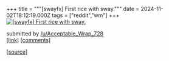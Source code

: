 +++
title = """[swayfx] First rice with sway."""
date = 2024-11-02T18:12:19.000Z
tags = ["reddit","wm"]
+++
[![[swayfx] First rice with sway.](https://b.thumbs.redditmedia.com/joNiNO2jUjhiigzLRhxpGYnsC7oKxZC8fclrs53j8lY.jpg "[swayfx] First rice with sway.")](https://www.reddit.com/r/unixporn/comments/1gi2lfw/swayfx_first_rice_with_sway/)

submitted by [/u/Acceptable\_Wrap\_728](https://www.reddit.com/user/Acceptable_Wrap_728)  
[\[link\]](https://www.reddit.com/gallery/1gi2lfw) [\[comments\]](https://www.reddit.com/r/unixporn/comments/1gi2lfw/swayfx_first_rice_with_sway/)

[[source]](https://www.reddit.com/r/unixporn/comments/1gi2lfw/swayfx_first_rice_with_sway/)
